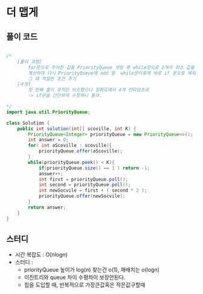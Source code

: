 # 더 맵게

## 풀이 코드

```java

/*
	[풀이 과정]
		for문으로 주어진 값을 PriorityQueue 셋팅 후 while문으로 2개의 최소 값을 꺼내고,
		계산하여 다시 PriorityQueue에 add 함  while문이후에 바로 if 문으로 예외처리를 하는데
		그 때 적절한 조건 주기
	[수정]
		첫 번째 풀이 로직은 비슷했으나 정확도에서 4개 런타임초과
		-> if문을 간단하게 수정하니 통과.

*/
import java.util.PriorityQueue;

class Solution {
    public int solution(int[] scoville, int K) {
        PriorityQueue<Integer> priorityQueue = new PriorityQueue<>();
        int answer = 0;
        for( int aScoville : scoville){
            priorityQueue.offer(aScoville);
        }
        while(priorityQueue.peek() < K){
            if(priorityQueue.size() == 1 ) return -1;
            answer++;
            int first = priorityQueue.poll();
            int second = priorityQueue.poll();
            int newSocvile = first + ( second * 2 );
            priorityQueue.offer(newSocvile);
        }
        return answer;
    }
}
```

## 스터디

- 시간 복잡도 : O(nlogn)
- 스터디 :
  - priorityQueue 높이가 log(n) 찾는건 o(1), 재배치는 o(logn)
  - 이진트리와 queue 차이 수평차이 보장안된다.
  - 힙을 도입할 때, 반복적으로 가장큰값혹은 작은값구할때
